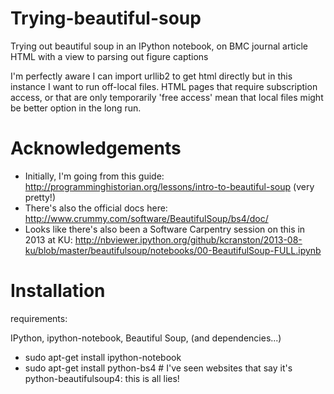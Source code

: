 Trying-beautiful-soup
=====================

Trying out beautiful soup in an IPython notebook, on BMC journal article HTML with a view to parsing out figure captions

I'm perfectly aware I can import urllib2 to get html directly but in this instance I want to run off-local files.
HTML pages that require subscription access, or that are only temporarily 'free access' mean that local files might be better option in the long run.

# Acknowledgements

* Initially, I'm going from this guide: http://programminghistorian.org/lessons/intro-to-beautiful-soup (very pretty!)
* There's also the official docs here: http://www.crummy.com/software/BeautifulSoup/bs4/doc/
* Looks like there's also been a Software Carpentry session on this in 2013 at KU: http://nbviewer.ipython.org/github/kcranston/2013-08-ku/blob/master/beautifulsoup/notebooks/00-BeautifulSoup-FULL.ipynb 

# Installation

requirements:

IPython, ipython-notebook, Beautiful Soup, (and dependencies...)

* sudo apt-get install ipython-notebook
* sudo apt-get install python-bs4  # I've seen websites that say it's python-beautifulsoup4: this is all lies!
